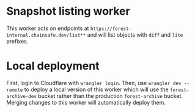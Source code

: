 # Snapshot listing worker

This worker acts on endpoints at `https://forest-internal.chainsafe.dev/list**` and will list objects with `diff` and `lite` prefixes.

# Local deployment

First, login to Cloudflare with `wrangler login`. Then, use `wrangler dev --remote` to deploy a local version of this worker which will use the `forest-archive-dev` bucket rather than the production `forest-archive` bucket. Merging changes to this worker will automatically deploy them.
